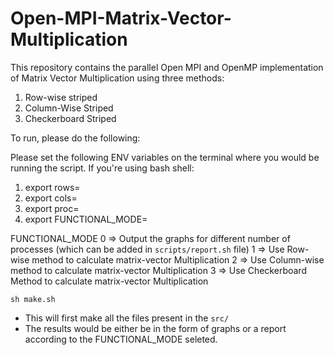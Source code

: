 # Open-MPI-Matrix-Vector-Multiplication

This repository contains the parallel Open MPI and OpenMP implementation of Matrix Vector Multiplication using three methods:
1. Row-wise striped
2. Column-Wise Striped
3. Checkerboard Striped

To run, please do the following:

Please set the following ENV variables on the terminal where you would be running the script.
If you're using bash shell:
1. export rows=<number of matrix rows>
2. export cols=<number of matrix cols>
3. export proc=<number of processes>
4. export FUNCTIONAL_MODE=<As Below>

FUNCTIONAL_MODE
	0 => Output the graphs for different number of processes (which can be added in `scripts/report.sh` file)
	1 => Use Row-wise method to calculate matrix-vector Multiplication
	2 => Use Column-wise method to calculate matrix-vector Multiplication
	3 => Use Checkerboard Method to calculate matrix-vector Multiplication

`sh make.sh`
- This will first make all the files present in the `src/`
- The results would be either be in the form of graphs or a report according to the FUNCTIONAL_MODE seleted. 
